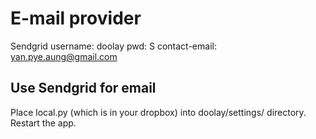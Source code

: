 E-mail provider
===============

Sendgrid
username: doolay
pwd: S
contact-email: yan.pye.aung@gmail.com

## Use Sendgrid for email
Place local.py (which is in your dropbox) into doolay/settings/ directory.
Restart the app.

